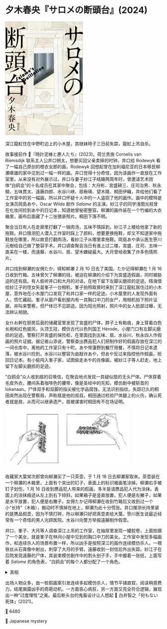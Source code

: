 # 夕木春央『サロメの断頭台』(2024)

<img src=images/2024_cover.jpg width=250/>

深江龍紅住在中野町边上的小木屋，其继妹時子三日前失踪，龍紅上吊自杀。

故事接前作 📖『時計泥棒と悪人たち』(2023)。荷兰贵族 Cornelis van Riemsdijk 联系主人公井口朔太，想要买回父亲卖掉的时钟。井口给 Rodewyk 看了一幅自己原创的橙衣女郎的画，Rodewyk 回想起曾在加利福尼亚的日本移民柳瀬章雄的家中见到过一幅一样的画。井口觉得十分奇怪，因为该画作一直放在工作室里，从来没有对外展示过。井口与妻子紗江子结婚两周年时，曾邀请艺术团体“白鸥会”的十名成员在其家中聚会，包括：大月彬、宮盛耕三、庄司治男、秋永驍、五味貫太、遠藤四郎、水谷川峡、扇楸瑛、望木隆、桐田伊織，并给他们看了工作室中的另一幅画，所以井口怀疑十人中的一人盗窃了他的画作。画中的模特是女演员岡島あや，Oscar Wilde 剧作 <i>Salome</i> 的主演。紗江子的同学浅間光枝曾在化妆间捡到あや的日记本，知道她曾秘密整容。柳瀬的画作装在一个竹编的大衣箱里，画布后面藏了十二张猥亵照片。桐田下落不明。

聚会当日有人在走廊里打翻了一锅肉汤，五味不慎踩到，紗江子上楼给他拿了新的拖鞋。井口猜测犯人潜入工作室时踩上了颜料，想要更换拖鞋，却又不知道家中拖鞋放在哪里，所以故意打翻肉汤，看紗江子从哪里拿拖鞋。岡島あや承认医生笹川元樹给自己做了整容手术。井口调查聚会当日有谁上过二楼，宮盛、庄司、五味一直呆在一楼，而遠藤、水谷川、扇、望木嫌疑最大。大月曾经收集了许多色情照片。

井口找到柳瀬的女佣たか，得知柳瀬 2 月 10 日去了美国。たか记得柳瀬在 1 月 16 日收到竹箱。五味曾欠了柳瀬的钱，被迫在柳瀬的介绍下为宮盛造假画，同时被胁迫的还有扇。有人偷听井口和大月的对话，在地下留下左脚尖磨损的足迹。晴海借给紗江子的侄女矢苗峯子一台相机，峯子拍照取景时来到了深江龍紅居住过的小木屋，意外地在小木屋门口发现了和井口家一样的足迹。小木屋里的人发现外面有人，慌忙藏起。峯子从窗户看到屋内有一具胸口中刀的女尸，用相机拍下照片证据，并叫来警察，但尸体已不见踪迹。因为阳光照射，照片中的女人脸部过曝，无法辨认相貌。

女仆お幹在厨房后面的储藏室里发现了宮盛的尸体，脖子上有勒痕，身上穿着白色长袍和红色披风，头顶王冠，模仿古代以色列国王 Hérode。小屋门口有左脚尖磨损的足迹。警察打开宮盛的保险柜，在里面找到五味、扇、水谷川、秋永四人作假画的照片证据。据记者山添说，警察查出赝品犯人们把制作好的假画存放在深江的一间仓库中，离他的工作室只有十町。あや带蓮野到餐厅用餐，不慎将日记本遗落，被水谷川捡到。水谷川以整容为由敲诈あや，但あや反过来指控他作假画，抢回日记本。有小偷闯入峯子家，试图偷走あや的肖像画，被紗江子等人赶走，地上留下左脚尖磨损的足迹。

“白鸥会”众人收到扇的召唤信，在聚会地点发现一具疑似扇的无头尸体。尸体穿着毛皮外衣，腰间系着咖啡色的腰带，像是圣经中的先知，模仿剧中被斩首的 Iokanaan。尸体双手和双脚的指尖被化学品腐蚀，无法识别指纹。失踪已久的桐田突然出现在警察局，声称扇是他的叔叔。桐田通过检验尸体腿上的火伤，确认死者就是扇，从而可以继承遗产。扇被谋害时桐田有不在场证明。

<img src=images/2024_hand.jpg width=400/>

收藏家大葉栄次郎曾向柳瀬买了一只茶壶，于 1 月 18 日去柳瀬家取来。茶壶装在一个柳瀬的木箱里，上面有个突出的钉子，表面上的标识被画笔涂掉。柳瀬右手被钉子划伤，1 月 16 日收到赝品犯人带来的假画，多半是请赝品犯人代为涂抹。表面上的涂抹痕迹从左上到右下倾斜，如果箱子是竖直放置，犯人便是左撇子，如果是水平放置，犯人便是右撇子。女佣たか记得柳瀬在收到竹箱后又收到过一个小“长持”（木箱），搬动时不慎掉在地上，柳瀬为此十分慌张。井口推测长持里装的是赝品假壶，因为不慎打碎，所以柳瀬只好把真壶卖给大葉。笹川医生说最近经常有一个奇怪的男人光顾医院。水谷川向警方举报遠藤制作假壶。

井口、峯子、大月等人调查深江上吊的工作室，在抽屉里发现一罐胶卷，上面拍摄了一个美女，就是峯子在林间小屋中见到的胸口中刀的美女。工作室中发现多幅画作，和连续杀人的场景布置一样，所以凶手是按照深江的画作连续模仿杀人。一根铁丝从石膏像中射出，刺穿了大月的手臂。遠藤收到一封信后外出失踪。紗江子在后院发现遠藤的尸体，其装束模仿剧作中的割头刽子手，手中握着一张纸，上面写着 <i>Salome</i> 的角色表，“白鸥会”的每个人都分配了一个角色。

<details><summary>真相</summary>
時子容貌绝美，被“白鸥会”多人拉到小屋轮奸，并拍下猥亵照片。時子为了消除悲惨记忆，找到笹川整容，变成岡島あや。深江龍紅以時子为素材创造了许多作品，包括 <i>Salome</i> 系列作。時子喜欢穿橙色衣服，井口以岡島あや为模特画了橙衣女郎的画，犯人以为画中模特是時子，为了寻找時子的下落，偷偷潜入工作室拍照，并复制了一幅假画，顺便把猥亵照片藏在画布后面。笹川为了调查美国那边的照片是不是時子，用蜡像做了時子中刀身亡的场景，交给对方比对，胸口刺刀是为了引起对方重视，正好这一幕被峯子从窗外拍下。轮奸犯觉得把画作和猥亵照片留在身边太危险，于是交给柳瀬保管。犯人显然不知道柳瀬认识深江（柳瀬使用了深江的仓库存放假画），所以轮奸犯人不是赝品犯人。若能确认赝品犯人的身份，通过排除法就可以确认轮奸犯人的身份。笹川出于此目的杀死了宮盛，<b>通过杀人来找到犯人！</b>

闯入井口家偷画的小偷是笹川，目的是为了误导井口认为犯人是赝品犯人。笹川杀死扇，并切下他的头，是为了把失踪的桐田叫回东京。<b>无头尸不是用来隐藏身份，而是用来确认身份！</b>笹川得以顺利地集齐了四名嫌疑人庄司、桐田、遠藤、望木。

1 月 13 日，柳瀬收到撞着茶壶的木箱，被底部的钉子划伤右手。1 月 16 日，柳瀬收到装着假茶壶的长持，不慎掉在地上打破。当晚赝品犯人前来交画，柳瀬请他涂掉木箱上的标识，为了不划伤地板，涂抹时木箱放在遠藤的长持上面，所以在长持上必定留下钉子的痕迹，由此可推断木箱是竖放还是横放，进一步可推出赝品犯人是左撇子还是右撇子。笹川为了拿到遠藤家的长持，将遠藤杀害，并查知赝品犯人是右撇子，由此推知左撇子的桐田不是赝品犯人，还剩下庄司、望木两人不能确定。

笹川将尸体布置成深江 <i>Salome</i> 系列作的样式，是为了引诱犯人回到深江的工作室。笹川事先在里面布置了机关，大月被机关刺伤手臂，但他不是犯人。笹川在遠藤手中的角色表中写下嫌疑犯的名字，吸引他们来到小屋。轮奸犯为望木、水谷川、桐田三人，果然中计现身。笹川把三人剥光衣服，双手双脚反绑在背后，尿道和肛门分别插入红色和白色的玫瑰花，重现他们对時子的暴行。笹川把三人放到三个断头台上，让望木咬住水谷川的绳子，水谷川咬住桐田的绳子，桐田咬住望木的绳子，如果有人坚持不住，断头台就会掉落将三人断头。结尾三人均被断头。
</details>

出场人物众多，由一桩假画案引发连续多起模仿杀人，情节平铺直叙，阅读稍感费力。结尾揭露凶手的奇葩动机，一方面丧心病狂，另一方面又完全符合逻辑，展现出一种“过度理性”之美。最后断头台的鬼畜设计让人想起 📖 白井智之「何もない死体」(2021)。

:link: 6480

:file_folder: Japanese mystery
